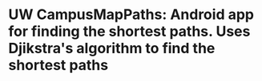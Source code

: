 # UW CampusMapPaths: Android app for finding the shortest paths. Uses Djikstra's algorithm to find the shortest paths
